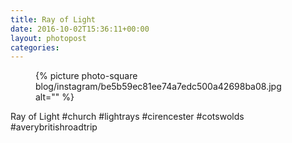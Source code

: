 ```yaml
---
title: Ray of Light
date: 2016-10-02T15:36:11+00:00
layout: photopost
categories:
---
```


<figure class="photo photo--square">
  {% picture photo-square blog/instagram/be5b59ec81ee74a7edc500a42698ba08.jpg alt="" %}
</figure>

Ray of Light
#church #lightrays #cirencester #cotswolds #averybritishroadtrip
